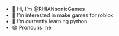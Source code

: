 - 👋 Hi, I’m @RHIANsonicGames
- 👀 I’m interested in make games for roblox
- 🌱 I’m currently learning python
- 😄 Pronouns: he

<!---
RHIANsonicGames/RHIANsonicGames is a ✨ special ✨ repository because its `README.md` (this file) appears on your GitHub profile.
You can click the Preview link to take a look at your changes.
--->
